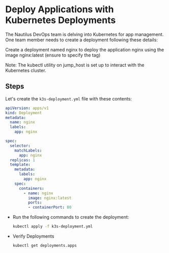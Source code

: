 # Deploy Applications with Kubernetes Deployments

The Nautilus DevOps team is delving into Kubernetes for app management. One team member needs to create a deployment following these details:

Create a deployment named nginx to deploy the application nginx using the image nginx:latest (ensure to specify the tag)

Note: The kubectl utility on jump_host is set up to interact with the Kubernetes cluster.

## Steps

Let's create the `k3s-deployment.yml` file with these contents:

```YAML
apiVersion: apps/v1
kind: Deployment
metadata:
  name: nginx
  labels:
    app: nginx

spec:
  selector:
    matchLabels:
      app: nginx
  replicas: 1
  template:
    metadata:
      labels:
        app: nginx
    spec:
      containers:
        - name: nginx
          image: nginx:latest
          ports:
          - containerPort: 80
```

- Run the following commands to create the deployment:

  ```sh
  kubectl apply -f k3s-deployment.yml
  ```

- Verify Deployments

  ```sh
  kubectl get deployments.apps
  ```
